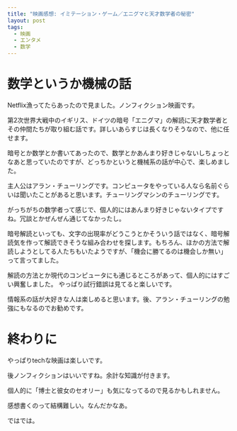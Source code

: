 ```yaml
---
title: "映画感想: イミテーション・ゲーム／エニグマと天才数学者の秘密"
layout: post
tags: 
  - 映画
  - エンタメ
  - 数学
---
```


# 数学というか機械の話
Netflix漁ってたらあったので見ました。ノンフィクション映画です。

第2次世界大戦中のイギリス、ドイツの暗号「エニグマ」の解読に天才数学者とその仲間たちが取り組む話です。詳しいあらすじは長くなりそうなので、他に任せます。

暗号とか数学とか書いてあったので、数学とかあんまり好きじゃないしちょっとなあと思っていたのですが、どっちかというと機械系の話が中心で、楽しめました。

主人公はアラン・チューリングです。コンピュータをやっている人なら名前ぐらいは聞いたことがあると思います。チューリングマシンのチューリングです。

がっちがちの数学者って感じで、個人的にはあんまり好きじゃないタイプですね。冗談とかぜんぜん通じてなかったし。

暗号解読といっても、文字の出現率がどうこうとかそういう話ではなく、暗号解読気を作って解読できそうな組み合わせを探します。もちろん、ほかの方法で解読しようとしてる人たちもいたようですが、「機会に勝てるのは機会しか無い」って言ってました。

解読の方法とか現代のコンピュータにも通じるところがあって、個人的にはすごい興奮しました。
やっぱり試行錯誤は見てると楽しいです。

情報系の話が大好きな人は楽しめると思います。後、アラン・チューリングの勉強にもなるのでお勧めです。

# 終わりに
やっぱりtechな映画は楽しいです。

後ノンフィクションはいいですね。余計な知識が付きます。

個人的に「博士と彼女のセオリー」も気になってるので見るかもしれません。

感想書くのって結構難しい。なんだかなあ。

ではでは。

